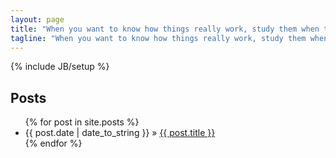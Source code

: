 ```yaml
---
layout: page
title: "When you want to know how things really work, study them when they're coming apart."
tagline: "When you want to know how things really work, study them when they're coming apart."
---
```

{% include JB/setup %}

## Posts

<ul class="posts">
  {% for post in site.posts %}
    <li><span>{{ post.date | date_to_string }}</span> &raquo; <a href="{{ BASE_PATH }}{{ post.url }}">{{ post.title }}</a></li>
  {% endfor %}
</ul>


